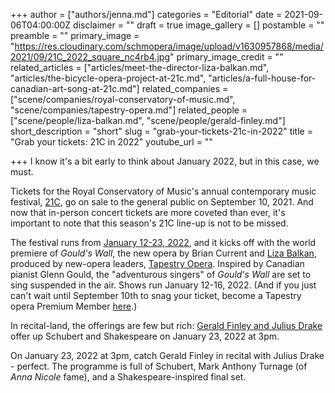 +++
author = ["authors/jenna.md"]
categories = "Editorial"
date = 2021-09-06T04:00:00Z
disclaimer = ""
draft = true
image_gallery = []
postamble = ""
preamble = ""
primary_image = "https://res.cloudinary.com/schmopera/image/upload/v1630957868/media/2021/09/21C_2022_square_nc4rb4.jpg"
primary_image_credit = ""
related_articles = ["articles/meet-the-director-liza-balkan.md", "articles/the-bicycle-opera-project-at-21c.md", "articles/a-full-house-for-canadian-art-song-at-21c.md"]
related_companies = ["scene/companies/royal-conservatory-of-music.md", "scene/companies/tapestry-opera.md"]
related_people = ["scene/people/liza-balkan.md", "scene/people/gerald-finley.md"]
short_description = "short"
slug = "grab-your-tickets-21c-in-2022"
title = "Grab your tickets: 21C in 2022"
youtube_url = ""

+++
I know it's a bit early to think about January 2022, but in this case, we must.

Tickets for the Royal Conservatory of Music's annual contemporary music festival, [21C](https://www.rcmusic.com/performance/21c-music-festival?_ga=2.20016318.706228005.1630957371-1404247250.1630957371), go on sale to the general public on September 10, 2021. And now that in-person concert tickets are more coveted than ever, it's important to note that this season's 21C line-up is not to be missed.

The festival runs from [January 12-23, 2022](https://www.rcmusic.com/performance/21c-music-festival?_ga=2.20016318.706228005.1630957371-1404247250.1630957371), and it kicks off with the world premiere of _Gould's Wall_, the new opera by Brian Current and [Liza Balkan](https://www.schmopera.com/meet-the-director-liza-balkan/), produced by new-opera leaders, [Tapestry Opera](/scene/companies/tapestr-opera/). Inspired by Canadian pianist Glenn Gould, the "adventurous singers" of _Gould's Wall_ are set to sing suspended in the air. Shows run January 12-16, 2022. (And if you just can't wait until September 10th to snag your ticket, become a Tapestry opera Premium Member [here](https://tapestryopera.com/membership/).)

In recital-land, the offerings are few but rich: [Gerald Finley and Julius Drake](https://www.rcmusic.com/events-and-performances/gerald-finley-and-julius-drake) offer up Schubert and Shakespeare on January 23, 2022 at 3pm.

On January 23, 2022 at 3pm, catch Gerald Finley in recital with Julius Drake - perfect. The programme is full of Schubert, Mark Anthony Turnage (of _Anna Nicole_ fame), and a Shakespeare-inspired final set. 
